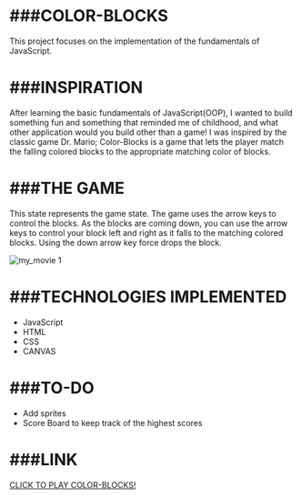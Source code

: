 ###COLOR-BLOCKS
=================

  This project focuses on the implementation of the fundamentals of JavaScript. 

###INSPIRATION
=================

  After learning the basic fundamentals of JavaScript(OOP), I wanted to build something fun and something that reminded me of childhood, and what other application would you build other than a game! I was inspired by the classic game Dr. Mario; Color-Blocks is a game that lets the player match the falling colored blocks to the appropriate matching color of blocks. 

###THE GAME
=================

  This state represents the game state. The game uses the arrow keys to control the blocks. As the blocks are coming down, you can use the arrow keys to control your block left and right as it falls to the matching colored blocks. Using the down arrow key force drops the block.

![my_movie 1](https://cloud.githubusercontent.com/assets/16325330/17796975/c88cb402-6579-11e6-87d1-ac391e5fef7c.gif)

###TECHNOLOGIES IMPLEMENTED
=================
* JavaScript
* HTML
* CSS
* CANVAS

###TO-DO
=================
* Add sprites
* Score Board to keep track of the highest scores

###LINK
=================
[CLICK TO PLAY COLOR-BLOCKS!](https://colorblocks.herokuapp.com/ "Color-Blocks")




